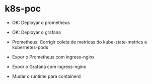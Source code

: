 # k8s-poc

- OK: Deployar o prometheus
- OK: Deployar o grafana

- Prometheus: Corrigir coleta de metricas do kube-state-metrics e kubernetes-pods
- Expor o Prometheus com ingress-nginx
- Expor o Grafana com ingress-nginx
- Mudar o runtime para containerd